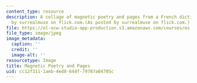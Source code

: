 ```yaml
---
content_type: resource
description: A collage of magnetic poetry and pages from a French dictionary, as posted
  by surrealmuse on flick.com.(As posted by surrealmuse on flick.com.)
file: https://ol-ocw-studio-app-production.s3.amazonaws.com/courses/es-261-poetry-in-translation-spring-2006/cc12f3111aeb4ed8644f79787a04705c_magpoetry.jpg
file_type: image/jpeg
image_metadata:
  caption: ''
  credit: ''
  image-alt: ''
resourcetype: Image
title: Magnetic Poetry and Pages
uid: cc12f311-1aeb-4ed8-644f-79787a04705c
---
```

